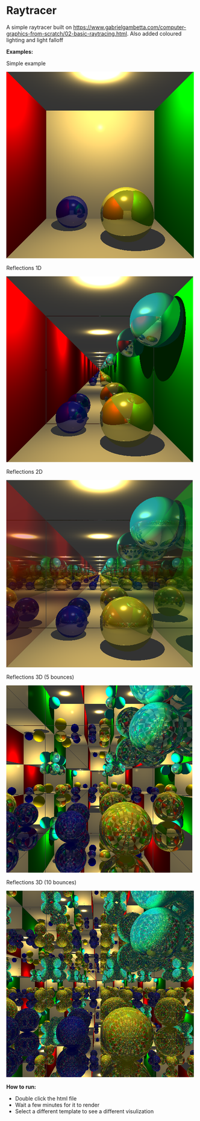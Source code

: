# Raytracer

A simple raytracer built on https://www.gabrielgambetta.com/computer-graphics-from-scratch/02-basic-raytracing.html. Also added coloured lighting and light falloff


**Examples:**

Simple example

![](example.png)

Reflections 1D

![](example2.png)

Reflections 2D

![](example3.png)

Reflections 3D (5 bounces)

![](example4.png)

Reflections 3D (10 bounces)

![](example5.png)

**How to run:**

- Double click the html file
- Wait a few minutes for it to render
- Select a different template to see a different visulization
